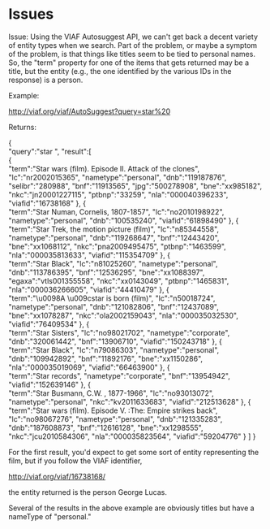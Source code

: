 Issues
======

Issue: Using the VIAF Autosuggest API, we can't get back a decent variety of entity types when we search. Part of the problem, or maybe a symptom of the problem, is that things like titles seem to be tied to personal names. So, the "term" property for one of the items that gets returned may be a title, but the entity (e.g., the one identified by the various IDs in the response) is a person.

Example:

http://viaf.org/viaf/AutoSuggest?query=star%20

Returns:

{  
   "query":"star ",
   "result":[  
      {  
         "term":"Star wars (film). Episode II. Attack of the clones",
         "lc":"nr2002015365",
         "nametype":"personal",
         "dnb":"119187876",
         "selibr":"280988",
         "bnf":"11913565",
         "jpg":"500278908",
         "bne":"xx985182",
         "nkc":"jn20001227115",
         "ptbnp":"33259",
         "nla":"000040396233",
         "viafid":"16738168"
      },
      {  
         "term":"Star Numan, Cornelis, 1807-1857",
         "lc":"no2010198922",
         "nametype":"personal",
         "dnb":"100535240",
         "viafid":"61898490"
      },
      {  
         "term":"Star Trek, the motion picture (film)",
         "lc":"n85344558",
         "nametype":"personal",
         "dnb":"119268647",
         "bnf":"12443420",
         "bne":"xx1068112",
         "nkc":"pna2009495475",
         "ptbnp":"1463599",
         "nla":"000035813633",
         "viafid":"115354709"
      },
      {  
         "term":"Star Black",
         "lc":"n81025260",
         "nametype":"personal",
         "dnb":"113786395",
         "bnf":"12536295",
         "bne":"xx1088397",
         "egaxa":"vtls001355558",
         "nkc":"xx0143049",
         "ptbnp":"1465831",
         "nla":"000036266605",
         "viafid":"44410479"
      },
      {  
         "term":"\u0098A \u009cstar is born (film)",
         "lc":"n50018724",
         "nametype":"personal",
         "dnb":"121082806",
         "bnf":"12437089",
         "bne":"xx1078287",
         "nkc":"ola2002159043",
         "nla":"000035032530",
         "viafid":"76409534"
      },
      {  
         "term":"Star Sisters",
         "lc":"no98021702",
         "nametype":"corporate",
         "dnb":"320061442",
         "bnf":"13906710",
         "viafid":"150243718"
      },
      {  
         "term":"Star Black",
         "lc":"n79086303",
         "nametype":"personal",
         "dnb":"109942892",
         "bnf":"11892176",
         "bne":"xx1150286",
         "nla":"000035019069",
         "viafid":"66463900"
      },
      {  
         "term":"Star records",
         "nametype":"corporate",
         "bnf":"13954942",
         "viafid":"152639146"
      },
      {  
         "term":"Star Busmann, C.W. , 1877-1966",
         "lc":"no93013072",
         "nametype":"personal",
         "nkc":"kv2011633683",
         "viafid":"212513628"
      },
      {  
         "term":"Star wars (film). Episode V. :The: Empire strikes back",
         "lc":"no98067276",
         "nametype":"personal",
         "dnb":"121335283",
         "dnb":"187608873",
         "bnf":"12616128",
         "bne":"xx1298555",
         "nkc":"jcu2010584306",
         "nla":"000035823564",
         "viafid":"59204776"
      }
   ]
}

For the first result, you'd expect to get some sort of entity representing the film, but if you follow the VIAF identifier,

http://viaf.org/viaf/16738168/

the entity returned is the person George Lucas.

Several of the results in the above example are obviously titles but have a nameType of "personal."